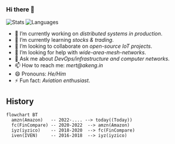 ### Hi there 👋

![Stats](https://github-readme-stats.vercel.app/api?username=spacelatte&show_icons=true&hide_border=true&count_private=true&hide_rank=true&theme=dark&line_height=24)
![Languages](https://github-readme-stats.vercel.app/api/top-langs/?username=spacelatte&show_icons=true&hide_border=true&layout=compact&langs_count=8&theme=dark&line_height=24)

- 🔭 I’m currently working on _distributed systems in production_.
- 🌱 I’m currently learning _stocks & trading_.
- 👯 I’m looking to collaborate on _open-source IoT projects_.
- 🤔 I’m looking for help with _wide-area-mesh-networks_.
- 💬 Ask me about _DevOps/infrastructure and computer networks_.
- 📫 How to reach me: _mert@akeng.in_
- 😄 Pronouns: _He/Him_
- ⚡ Fun fact: _Aviation enthusiast_.

## History

```mermaid
flowchart BT
  amzn(Amazon)   -- 2022-.... --> today((Today))
  fc(FinCompare) -- 2020-2022  --> amzn(Amazon)
  iyz(iyzico)    -- 2018-2020  --> fc(FinCompare)
  iven(IVEN)     -- 2016-2018  --> iyz(iyzico)  
```
